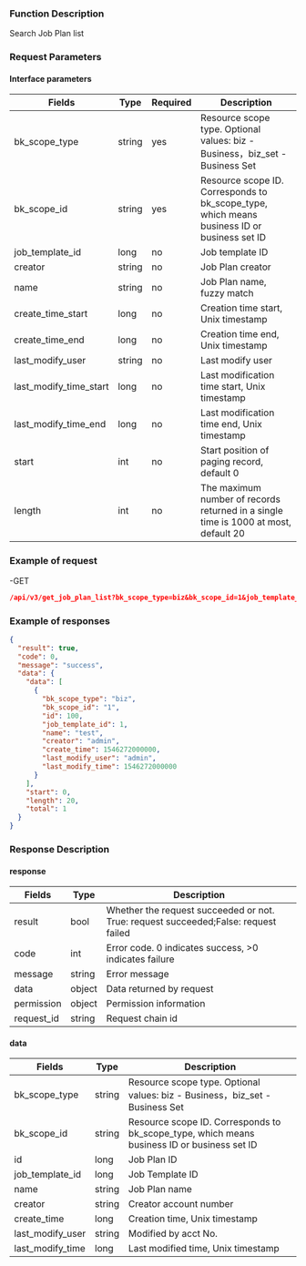 ### Function Description

Search Job Plan list

### Request Parameters

#### Interface parameters

| Fields                 | Type   | Required | Description                                                                                 |
|------------------------|--------|----------|---------------------------------------------------------------------------------------------|
| bk_scope_type          | string | yes      | Resource scope type. Optional values: biz - Business，biz_set - Business Set                 |
| bk_scope_id            | string | yes      | Resource scope ID. Corresponds to bk_scope_type, which means business ID or business set ID |
| job_template_id        | long   | no       | Job template ID                                                                             |
| creator                | string | no       | Job Plan creator                                                                            |
| name                   | string | no       | Job Plan name, fuzzy match                                                                  |
| create_time_start      | long   | no       | Creation time start, Unix timestamp                                                         |
| create_time_end        | long   | no       | Creation time end, Unix timestamp                                                           |
| last_modify_user       | string | no       | Last modify user                                                                            |
| last_modify_time_start | long   | no       | Last modification time start, Unix timestamp                                                |
| last_modify_time_end   | long   | no       | Last modification time end, Unix timestamp                                                  |
| start                  | int    | no       | Start position of paging record, default 0                                                  |
| length                 | int    | no       | The maximum number of records returned in a single time is 1000 at most, default 20         |

### Example of request

-GET

```json
/api/v3/get_job_plan_list?bk_scope_type=biz&bk_scope_id=1&job_template_id=1&creator=admin&name=test&create_time_start=1546272000000&create_time_end=1577807999999&start=0&length=20
```

### Example of responses

```json
{
  "result": true,
  "code": 0,
  "message": "success",
  "data": {
    "data": [
      {
        "bk_scope_type": "biz",
        "bk_scope_id": "1",
        "id": 100,
        "job_template_id": 1,
        "name": "test",
        "creator": "admin",
        "create_time": 1546272000000,
        "last_modify_user": "admin",
        "last_modify_time": 1546272000000
      }
    ],
    "start": 0,
    "length": 20,
    "total": 1
  }
}
```

### Response Description

#### response

| Fields     | Type   | Description                                                                         |
|------------|--------|-------------------------------------------------------------------------------------|
| result     | bool   | Whether the request succeeded or not. True: request succeeded;False: request failed |
| code       | int    | Error code. 0 indicates success, >0 indicates failure                               |
| message    | string | Error message                                                                       |
| data       | object | Data returned by request                                                            |
| permission | object | Permission information                                                              |
| request_id | string | Request chain id                                                                    |

#### data

| Fields           | Type   | Description                                                                                 |
|------------------|--------|---------------------------------------------------------------------------------------------|
| bk_scope_type    | string | Resource scope type. Optional values: biz - Business，biz_set - Business Set                 |
| bk_scope_id      | string | Resource scope ID. Corresponds to bk_scope_type, which means business ID or business set ID |
| id               | long   | Job Plan ID                                                                                 |
| job_template_id  | long   | Job Template ID                                                                             |
| name             | string | Job Plan name                                                                               |
| creator          | string | Creator account number                                                                      |
| create_time      | long   | Creation time, Unix timestamp                                                               |
| last_modify_user | string | Modified by acct No.                                                                        |
| last_modify_time | long   | Last modified time, Unix timestamp                                                          |
